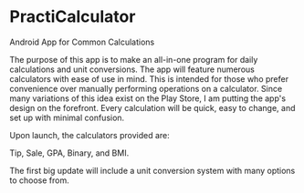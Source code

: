 # PractiCalculator
Android App for Common Calculations

The purpose of this app is to make an all-in-one program for daily calculations and unit conversions. 
The app will feature numerous calculators with ease of use in mind. This is intended for those who prefer
convenience over manually performing operations on a calculator. Since many variations of this idea exist on the 
Play Store, I am putting the app's design on the forefront. Every calculation will be quick, easy to change, and set up
with minimal confusion.

Upon launch, the calculators provided are:

Tip, Sale, GPA, Binary, and BMI.

The first big update will include a unit conversion system with many options to choose from.
